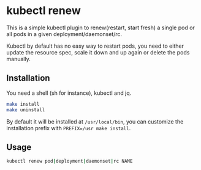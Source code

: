 # kubectl renew

This is a simple kubectl plugin to renew(restart, start fresh) a single pod or all pods in a given deployment/daemonset/rc.

Kubectl by default has no easy way to restart pods, you need to either update the resource spec, scale it down and up again or delete the pods manually.

## Installation

You need a shell (sh for instance), kubectl and jq.

```sh
make install
make uninstall
```

By default it will be installed at `/usr/local/bin`, you can customize the installation prefix with `PREFIX=/usr make install`.

## Usage

```sh
kubectl renew pod|deployment|daemonset|rc NAME
```
